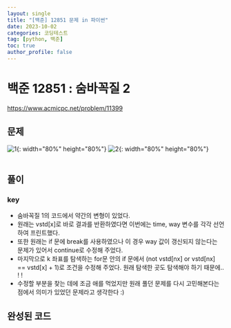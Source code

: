 ```yaml
---
layout: single
title: "[백준] 12851 문제 in 파이썬"
date: 2023-10-02
categories: 코딩테스트
tag: [python, 백준]
toc: true
author_profile: false
---
```


# 백준 12851 : 숨바꼭질 2

<a href="https://www.acmicpc.net/problem/12851">https://www.acmicpc.net/problem/11399</a>

## 문제

![1](/images/baekjoon/0918/12851/1.jpg){: width="80%" height="80%"}
![2](/images/baekjoon/0918/12851/2.jpg){: width="80%" height="80%"}
<br><br>

## 풀이

### key

- 숨바꼭질 1의 코드에서 약간의 변형이 있었다.
- 원래는 vstd[x]로 바로 결과를 반환하였다면 이번에는 time, way 변수를 각각 선언하여 프린트했다.
- 또한 원래는 if 문에 break를 사용하였으나 이 경우 way 값이 갱신되지 않는다는 문제가 있어서 continue로 수정해 주었다.
- 마지막으로 k 좌표를 탐색하는 for문 안의 if 문에서 (not vstd[nx] or vstd[nx] == vstd[x] + 1)로 조건을 수정해 주었다. 원래 탐색한 곳도 탐색해야 하기 때문에.. ! !
- 수정할 부분을 찾는 데에 조금 애를 먹었지만 원래 풀던 문제를 다시 고민해본다는 점에서 의미가 있었던 문제라고 생각한다 :)

## 완성된 코드

<script src="https://gist.github.com/BEANyyy/51a5fa99d2e37be718cf1fac7c8b4ba4.js"></script>
